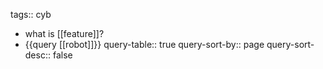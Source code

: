 tags:: cyb

- what is [[feature]]?
- {{query [[robot]]}}
  query-table:: true
  query-sort-by:: page
  query-sort-desc:: false